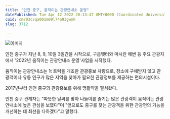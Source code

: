 ```yaml
---
title: "인천 중구, 움직이는 관광안내소 운영"
datePublished: Tue Apr 12 2022 20:13:47 GMT+0000 (Coordinated Universal Time)
cuid: cm703cvqa001m09l74o93gwnk
slug: 3712

---
```



![이미지](https://cdn.hashnode.com/res/hashnode/image/upload/v1739254724730/c30a0ce9-27dd-4e63-915f-2c90483671d5.jpeg)

인천 중구가 지난 8, 9, 10일 3일간을 시작으로, 구읍뱃터와 마시란 해변 등 주요 관광지에서 '2022년 움직이는 관광안내소 운영'사업을 시작했다.

움직이는 관광안내소는 1t 트럭을 개조한 관광홍보 차량으로, 장소에 구애받지 않고 관광객이나 유동 인구가 많은 지역을 찾아가 필요한 관광정보를 제공하는 편의시설이다.

2017년부터 인천 중구의 관광홍보를 위해 맹활약을 펼쳐왔다.

인천 중구 관계자는 "따뜻한 날씨를 맞아 나들이를 즐기는 많은 관광객이 움직이는 관광안내소에 높은 관심을 보였다"며 "앞으로도 중구를 찾는 관광객을 위한 관광편의 기능을 개선하는 데 최선을 다하겠다"고 말했다.